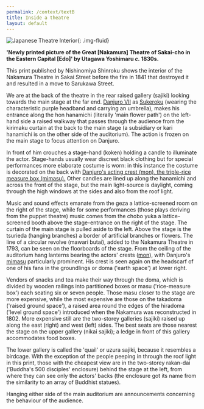 ```yaml
---
permalink: /context/textB
title: Inside a theatre
layout: default
---
```

![Japanese Theatre Interior]({{site.baseurl}}/images/prints/Japanese_Theatre_Interior_high_res_copy.jpg){: .img-fluid}

**'Newly printed picture of the Great \[Nakamura\] Theatre of Sakai-cho in the Eastern Capital \[Edo\]' by Utagawa Yoshimaru _c._ 1830s.**


This print published by Nishinomiya Shinroku shows the interior of the Nakamura Theatre in Sakai Street before the fire in 1841 that destroyed it and resulted in a move to Sarukawa Street.

We are at the back of the theatre in the rear raised gallery (sajiki) looking towards the main stage at the far end. [Danjuro VII](/context/textE) as [Sukeroku](Group5.htm) (wearing the characteristic purple headband and carrying an umbrella), makes his entrance along the hon hanamichi (literally 'main flower path') on the left-hand side a raised walkway that passes through the audience from the kirimaku curtain at the back to the main stage (a subsidiary or kari hanamichi is on the other side of the auditorium). The action is frozen on the main stage to focus attention on Danjuro.

In front of him crouches a stage-hand (koken) holding a candle to illuminate the actor. Stage-hands usually wear discreet black clothing but for special performances more elaborate costume is worn: in this instance the costume is decorated on the back with [Danjuro's acting crest (mon), the triple-rice measure box (mimasu).](/context/textD) Other candles are lined up along the hanamichi and across the front of the stage, but the main light-source is daylight, coming through the high windows at the sides and also from the roof light.

Music and sound effects emanate from the geza  a lattice-screened room on the right of the stage, while for some performances (those plays deriving from the puppet theatre) music comes from the chobo yuka a lattice-screened booth above the stage-entrance on the right of the stage. The curtain of the main stage is pulled aside to the left. Above the stage is the tsurieda (hanging branches) a border of artificial branches or flowers. The line of a circular revolve (mawari butai), added to the Nakamura Theatre in 1793, can be seen on the floorboards of the stage. From the ceiling of the auditorium hang lanterns bearing the actors' crests ([mon](/context/textD)), with Danjuro's [mimasu](/context/textD) particularly prominent. His crest is seen again on the headscarf of one of his fans in the groundlings or doma ('earth space') at lower right.

Vendors of snacks and tea make their way through the doma, which is divided by wooden railings into partitioned boxes or masu ('rice-measure box') each seating six or seven people. Those masu closer to the stage are more expensive, while the most expensive are those on the takadoma ('raised ground space'), a raised area round the edges of the hiradoma ('level ground space') introduced when the Nakamura was reconstructed in 1802. More expensive still are the two-storey galleries (sajiki) raised up along the east (right) and west (left) sides. The best seats are those nearest the stage on the upper gallery (nikai sajiki); a ledge in front of this gallery accommodates food boxes.

The lower gallery is called the 'quail' or uzura sajiki, because it resembles a birdcage. With the exception of the people peeping in through the roof light in this print, those with the cheapest view are in the two-storey rakan-dai ('Buddha's 500 disciples' enclosure) behind the stage at the left, from where they can see only the actors' backs (the enclosure got its name from the similarity to an array of Buddhist statues).

Hanging either side of the main auditorium are announcements concerning the behaviour of the audience.
